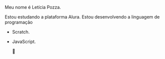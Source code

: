 Meu nome é Letícia Pozza.

Estou estudando a plataforma Alura. 
Estou desenvolvendo a linguagem de programação

- Scratch.
- JavaScript.

  🖤





